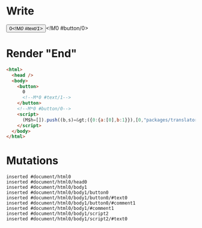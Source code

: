 # Write
  <button>0<!M*0 #text/1></button><!M*0 #button/0><script>(M$h=[]).push((b,s)=>({0:{a:[0],b:1}}),[0,"packages/translator-tags/src/__tests__/fixtures/basic-handler-multi-ref-nested/template.marko_0_a_b",])</script>


# Render "End"
```html
<html>
  <head />
  <body>
    <button>
      0
      <!--M*0 #text/1-->
    </button>
    <!--M*0 #button/0-->
    <script>
      (M$h=[]).push((b,s)=&gt;({0:{a:[0],b:1}}),[0,"packages/translator-tags/src/__tests__/fixtures/basic-handler-multi-ref-nested/template.marko_0_a_b",])
    </script>
  </body>
</html>
```

# Mutations
```
inserted #document/html0
inserted #document/html0/head0
inserted #document/html0/body1
inserted #document/html0/body1/button0
inserted #document/html0/body1/button0/#text0
inserted #document/html0/body1/button0/#comment1
inserted #document/html0/body1/#comment1
inserted #document/html0/body1/script2
inserted #document/html0/body1/script2/#text0
```